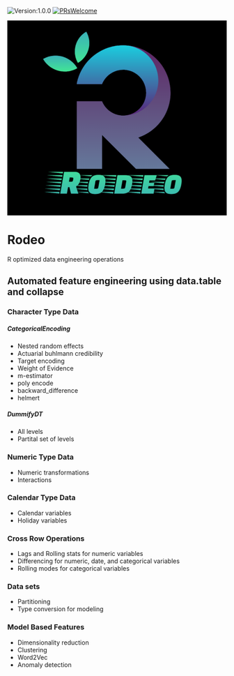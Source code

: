 ![Version:1.0.0](https://img.shields.io/static/v1?label=Version&message=1.0.0&color=blue&?style=plastic)
[![PRsWelcome](https://img.shields.io/badge/PRs-welcome-brightgreen.svg?style=default)](http://makeapullrequest.com)

<img src="https://raw.githubusercontent.com/AdrianAntico/prettydoc/master/Images/RodeoLogo.PNG" align="center" width="800" />

# Rodeo

R optimized data engineering operations

## Automated feature engineering using data.table and collapse

### Character Type Data

##### CategoricalEncoding
- Nested random effects
- Actuarial buhlmann credibility
- Target encoding
- Weight of Evidence 
- m-estimator
- poly encode
- backward_difference
- helmert

##### DummifyDT
- All levels
- Partital set of levels

### Numeric Type Data
- Numeric transformations
- Interactions

### Calendar Type Data
- Calendar variables
- Holiday variables

### Cross Row Operations
- Lags and Rolling stats for numeric variables
- Differencing for numeric, date, and categorical variables
- Rolling modes for categorical variables

### Data sets
- Partitioning
- Type conversion for modeling

### Model Based Features
- Dimensionality reduction
- Clustering
- Word2Vec
- Anomaly detection



